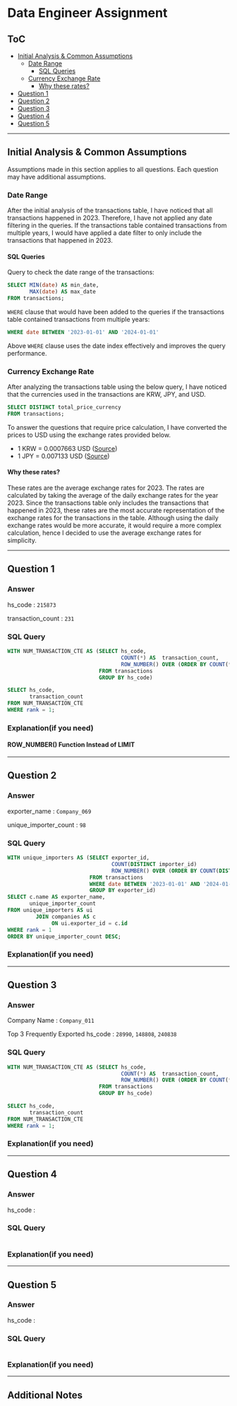 # Data Engineer Assignment

## ToC

- [Initial Analysis & Common Assumptions](#initial-analysis--common-assumptions)
    - [Date Range](#date-range)
        - [SQL Queries](#sql-queries)
    - [Currency Exchange Rate](#currency-exchange-rate)
        - [Why these rates?](#why-these-rates)
- [Question 1](#question-1)
- [Question 2](#question-2)
- [Question 3](#question-3)
- [Question 4](#question-4)
- [Question 5](#question-5)

---

## Initial Analysis & Common Assumptions

Assumptions made in this section applies to all questions. Each question may have additional assumptions.

### Date Range

After the initial analysis of the transactions table, I have noticed that all transactions happened in 2023. Therefore,
I have not applied any date filtering in the queries. If the transactions table contained transactions from multiple
years, I would have applied a date filter to only include the transactions that happened in 2023.

#### SQL Queries

Query to check the date range of the transactions:

```sql
SELECT MIN(date) AS min_date,
       MAX(date) AS max_date
FROM transactions;
```

`WHERE` clause that would have been added to the queries if the transactions table contained transactions from multiple
years:

```sql
WHERE date BETWEEN '2023-01-01' AND '2024-01-01'
```

Above `WHERE` clause uses the date index effectively and improves the query performance.

### Currency Exchange Rate

After analyzing the transactions table using the below query, I have noticed that the currencies used in the
transactions are KRW, JPY, and USD.

```sql
SELECT DISTINCT total_price_currency
FROM transactions;
```

To answer the questions that require price calculation, I have converted the prices to USD using the exchange rates
provided below.

- 1 KRW = 0.0007663 USD ([Source](https://www.exchange-rates.org/exchange-rate-history/krw-usd-2023))
- 1 JPY = 0.007133 USD ([Source](https://www.exchange-rates.org/exchange-rate-history/jpy-usd-2023))

#### Why these rates?

These rates are the average exchange rates for 2023. The rates are calculated by taking the average of the daily
exchange rates for the year 2023. Since the transactions table only includes the transactions that happened in 2023,
these rates are the most accurate representation of the exchange rates for the transactions in the table. Although using
the daily exchange rates would be more accurate, it would require a more complex calculation, hence I decided to use the
average exchange rates for simplicity.

---

## Question 1

### Answer

hs_code : `215873`

transaction_count : `231`

### SQL Query

```sql
WITH NUM_TRANSACTION_CTE AS (SELECT hs_code,
                                    COUNT(*) AS  transaction_count,
                                    ROW_NUMBER() OVER (ORDER BY COUNT(*) DESC) AS rank
                             FROM transactions
                             GROUP BY hs_code)

SELECT hs_code,
       transaction_count
FROM NUM_TRANSACTION_CTE
WHERE rank = 1;
```

### Explanation(if you need)

#### ROW_NUMBER() Function Instead of LIMIT

---

## Question 2

### Answer

exporter_name : `Company_069`

unique_importer_count : `98`

### SQL Query

```sql
WITH unique_importers AS (SELECT exporter_id,
                                 COUNT(DISTINCT importer_id)                                   AS unique_importer_count,
                                 ROW_NUMBER() OVER (ORDER BY COUNT(DISTINCT importer_id) DESC) AS rank
                          FROM transactions
                          WHERE date BETWEEN '2023-01-01' AND '2024-01-01'
                          GROUP BY exporter_id)
SELECT c.name AS exporter_name,
       unique_importer_count
FROM unique_importers AS ui
         JOIN companies AS c
              ON ui.exporter_id = c.id
WHERE rank = 1
ORDER BY unique_importer_count DESC;
```

### Explanation(if you need)

---

## Question 3

### Answer

Company Name : `Company_011`

Top 3 Frequently Exported hs_code : `28990`, `148808`, `240838`


### SQL Query

```sql
WITH NUM_TRANSACTION_CTE AS (SELECT hs_code,
                                    COUNT(*) AS  transaction_count,
                                    ROW_NUMBER() OVER (ORDER BY COUNT(*) DESC) AS rank
                             FROM transactions
                             GROUP BY hs_code)

SELECT hs_code,
       transaction_count
FROM NUM_TRANSACTION_CTE
WHERE rank = 1;
```

### Explanation(if you need)

---

## Question 4

### Answer

hs_code : 

### SQL Query

```sql

```

### Explanation(if you need)

---

## Question 5

### Answer

hs_code : 

### SQL Query

```sql

```

### Explanation(if you need)


---

## Additional Notes


